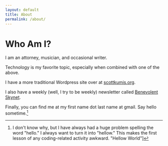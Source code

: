 ```yaml
---
layout: default
title: About
permalink: /about/
---
```


# Who Am I?
I am an attorney, musician, and occasional writer.

Technology is my favorite topic, especially when combined with one of the above.

I have a more traditional Wordpress site over at [scottkumis.org](https://www.scottkumis.org).

I also have a weekly (well, I try to be weekly) newsletter called [Benevolent Skynet](https://tinyletter.com/BenevolentSkynet).

Finally, you can find me at my first name dot last name at gmail. Say hello sometime.[^1]

[^1]:I don't know why, but I have always had a huge problem spelling the word "hello." I always want to turn it into "hellow." This makes the first lesson of any coding-related activity awkward. "Hellow World"]
